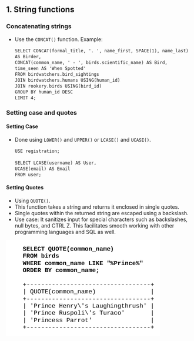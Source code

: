## 1. String functions
### Concatenating strings
- Use the ```CONCAT()``` function. Example:
    ```mysql
    SELECT CONCAT(formal_title, '. ', name_first, SPACE(1), name_last) AS Birder,
    CONCAT(common_name, ' - ', birds.scientific_name) AS Bird,
    time_seen AS 'When Spotted'
    FROM birdwatchers.bird_sightings
    JOIN birdwatchers.humans USING(human_id)
    JOIN rookery.birds USING(bird_id)
    GROUP BY human_id DESC
    LIMIT 4;
    ```
### Setting case and quotes
#### Setting Case
- Done using ```LOWER()``` and ```UPPER()``` or ```LCASE()``` and ```UCASE()```.
    ```mysql
    USE registration;

    SELECT LCASE(username) AS User,
    UCASE(email) AS Email
    FROM user;
    ```
#### Setting Quotes
- Using ```QUOTE()```.
- This function takes a string and returns it enclosed in single quotes.
- Single quotes within the returned string are escaped using a backslash.
- Use case: It sanitizes input for special characters such as backslashes, null bytes, and CTRL Z. This facilitates smooth working with other programming languages and SQL as well.


![Escaped Quotes](quotes.png "Sample usage of the QUOTES(function)")